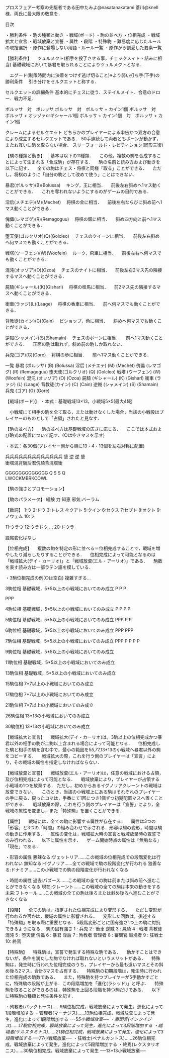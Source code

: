 プロスフェアー考察の先駆者である田中たみよ@nasatanakatami 葦川@knell 様，両氏に最大限の敬意を．



目次

・勝利条件
・駒の種類と動き
・戦域(ボード)
・駒の並べ方
・位相完成
・戦域拡大と宣言
・戦域放棄と宣誓
・属性
・段階
・特殊駒
・難易度に応じたルールの取捨選択
・原作に登場しない用語・ルール一覧
・原作から割愛した要素一覧



【勝利条件】
　ツュルメクト(相手を投了させる事，チェックメイト・詰みに相当)
  基礎戦域において暴君を取られることによりツュルメクトとなる．

　エグード(制限時間内に決着をつけず逃げ切ること)※より弱い打ち手(下手)の勝利条件
　引き分けをセルクエットと称する．

セルクエットの詳細条件
基本的にチェスに従う．ステイルメイト．合意のドロー．戦力不足．

ボルッサ　対　ボルッサ
ボルッサ　対　ボルッサ + カイン1個
ボルッサ　対　ボルッサ + オッゾァorギシャール1個
ボルッサ + カイン1個　対　ボルッサ + カイン1個

クレームによるセルクエット
どちらかのプレイヤーによる申告かつ双方の合意により成立するセルクエットである．
50手連続して両者ともポーンが動かず，またお互いに駒を取らない場合．
スリーフォールド・レピティション(同形三復)

【駒の種類と動き】
　基本は以下の11種類．
　この他，複数の駒を合成することによって生まれる「合成駒」が存在する．
　駒の名前と読み方および動きを以下に記す．
　全ての駒はチェス・将棋と同様「取る」ことができる．
　ただし，将棋のように「自分の駒として改めて使う」ことはできない．

暴君(ボルッサ)(B)(Bolussa)
　キング，王に相当．
　前後左右斜めへ1マス動くことができる．
　これを奪われないようにするのがゲームの目的である．

淫后(メチエテ)(M)(Mechet)
　将棋の金に相当．
　前後左右ならびに斜め前へ1マス動くことができる．

傀儡(レマゴグ)(R)(Remagoguu)
　将棋の銀に相当．
　斜め四方向と前へ1マス動くことができる．

堕天使(ゴルクリオ)(Q)(Golcleo)
　チェスのクイーンに相当．
　前後左右斜めへ何マスでも動くことができる．

戦塔(ウーフェン)(W)(Woofein)
　ルーク，飛車に相当．
　前後左右へ何マスでも動くことができる．

混沌(オッゾア)(O)(Ozoa)
　チェスのナイトに相当．
　前後左右2マス先の隣接するマスへ動くことができる．

屍騎(ギシャール)(K)(Gisharl)
　将棋の桂馬に相当．
　前2マス先の隣接するマスへ動くことができる．

衝車(ラァジ)(L)(Laage)
　将棋の香車に相当．
　前へ何マスでも動くことができる．

背教徒(カイン)(C)(Cain)
　ビショップ，角に相当．
　斜めへ何マスでも動くことができる．

逆賊(シャメイン)(S)(Shamain)
　チェスのポーンに相当．
　前へ1マス動くことができる．
　正面の駒は取れず，斜め前の駒しか取れない．

兵鬼(ゴア)(G)(Gore)
　将棋の歩に相当．
　前へ1マス動くことができる．

一覧
暴君  (ボルッサ)   (B) (Bolussa)
淫后  (メチエテ)   (M) (Mechet)
傀儡  (レマゴグ)   (R) (Remagoguu)
堕天使(ゴルクリオ) (Q) (Golcleo)
戦塔  (ウーフェン) (W) (Woofein)
混沌  (オッゾア)   (O) (Ozoa)
屍騎  (ギシャール) (K) (Gisharl)
衝車  (ラァジ)     (L) (Laage)
背教徒(カイン)     (C) (Cain)
逆賊  (シャメイン) (S) (Shamain)
兵鬼  (ゴア)       (G) (Gore)

【戦域(ボード)】
・本式：基礎戦域13×13，小戦域5×5(最大4域)

　小戦域にて相手の駒を全て取る，または動けなくした場合，当該の小戦役はプレイヤーのものとして「占領」されたと見なす．


【駒の並べ方】
　駒の並べ方は基礎戦域の広さに応じる．
　ここでは本式および略式の配置について記す．(○は空きマスを示す)

・本式：各30個(プレイヤー側から順に13・4・13個を左右対称に配置)

兵兵兵兵兵兵兵兵兵兵兵兵兵
      堕 逆  逆  堕     
衝塔混背騎后君傀騎背混塔衝

GGGGGGGGGGGGG
   Q S S Q   
LWOCKMBRKCOWL

【駒の強さとプロモーション】


【駒のパラメータ】
経験
力
知恵
邪気:バーラム

【数詞】
1:ウ
2:ドウ
3:トレス
4:クアト
5:クイン
6:セクス
7:セプト
8:オクト
9:ノウェム
10:ラ

11:ウラウ
12:ウラドウ
...
20:ドウラ

語尾変化はなし

【位相完成】
　複数の駒を特定の形に並べる＝位相完成することで，戦域を増やしたり減らしたりすることができる．
　位相完成によって可能となるのは「戦域拡大(デイ・カーリオ)」と「戦域放棄(エル・アーリオ)」である．
　駒数を表す読み方は一部ラテン語を模している．

・3駒位相完成の例(○は空白)
複雑すぎる...

3駒位相
基礎戦域，5*5以上の小戦域においてのみ成立
 P 
P P

PPP

4駒位相
基礎戦域，5*5以上の小戦域においてのみ成立
P P
P P

5駒位相
基礎戦域，5*5以上の小戦域においてのみ成立
PPP
P P

6駒位相
基礎戦域，5*5以上の小戦域においてのみ成立
PPP
PPP

7駒位相
基礎戦域，5*5以上の小戦域においてのみ成立
PPP
P P
P P

9駒位相
基礎戦域，5*5以上の小戦域においてのみ成立

11駒位相
基礎戦域，5*5以上の小戦域においてのみ成立

13駒位相
基礎戦域，5*5以上の小戦域においてのみ成立

15駒位相
7*7以上の小戦域においてのみ成立

17駒位相
7*7以上の小戦域においてのみ成立

21駒位相
7*7以上の小戦域においてのみ成立

26駒位相
13*13の小戦域においてのみ成立

30駒位相
13*13の小戦域においてのみ成立

【戦域拡大と宣言】
　戦域拡大(デイ・カーリオ)は，3駒以上の位相完成かつ暴君以外の相手の駒が二駒以上含まれる場合によって可能となる．
　位相完成した駒と相手の駒を含む中で，最小の範囲を5*5,7*7,13*13の小戦域へ暴君以外の駒をコピーする．
　戦域拡大の際，これを行う側のプレイヤーは「宣言」により，その戦域の属性を指定しなければならない．


【戦域放棄と宣誓】
　戦域放棄(エル・アーリオ)は，任意の戦域における占領，及び位相完成によって可能となる．
　戦域放棄により，プレイヤーが占領する小戦域の1つを放棄する．
  ただし，初めからあるイグノリアクレーントの戦域は放棄できない．
　このとき，当該の小戦域上にある駒はそれぞれのプレイヤーの手に戻る．戻ったコマは，手番にて1回につき1個ずつ初期配置マスへ置くことができる．
　戦域放棄の際，これを行う側のプレイヤーは「宣誓」により，全戦域の属性を変更し，また「特殊駒」を置くことができる．


【属性】
　戦域には，全ての駒に影響する属性が存在する．
　属性は3つの「形容」と3つの「時間」の組み合わせで示される．形容は駒の変形，時間は駒の動きに作用する．
　属性の変化は，戦域拡大時の宣言と戦域放棄時の宣誓でのみ行われる．
　以下に属性を示す．
　ゲーム開始時点の属性は「無垢なる」「現在」である．

・形容の属性
悪辣なる:ヴェットリア……この戦域の位相完成での段階変化は行われない
無知なる:イグノリア……全ての戦域で駒の段階変化が行われる
独善なる:ドナミア……この小戦域での駒の段階変化が行われなくなる

・時間の属性
過去:パズース……この戦域の全ての駒は前または斜め前へ進むことができなくなる
現在:クレーント……この戦域の全ての駒は本来の動きをする
未来:フトゥール……この戦域の全ての駒は後ろまたは斜め後ろへ進むことができなくなる


【段階】
　全ての駒は，指定された位相完成により変形する．
　ただし変形が行われるか否かは，戦域の属性に影響される．
　変形した回数は，後述する「特殊駒」を取る際に重要となる．
  5段階変形ごとに固有強さ1つ上の駒に対抗できるようになる．
駒の固有強さ
1 : 兵鬼
2 : 衝車 逆賊
3 : 屍騎
4 : 戦塔 背教徒 混沌
5 : 堕天使 傀儡
6 : 暴君 淫后
7 : 殉教者 管理者
8 : 審問官 越境者
9 : 狂戦士
10: 終焉



【特殊駒】
　特殊駒は，宣誓で発生する特殊な駒である．
　動かすことはできないが，条件を満たした駒でなければ取れないというメリットがある．
　特殊駒は，発生時に行われた位相完成のうち，プレイヤーから最も遠いマスとその斜め後ろ2マス，合計3マスを占有する．
　特殊駒の初期段階は，発生時に行われた位相完成の駒数である．
　また，特殊駒を持つプレイヤーが5手動かすごとに，特殊駒の段階が上がる．この段階増加を「進化(ラシッド)」と呼ぶ．
　特殊駒を取ることができるのは，特殊駒を上回る段階を持つ駒だけである．
　以下に特殊駒の種類と発生条件を記す．

・殉教者(バックトース)……9駒位相完成，戦域放棄によって発生，進化によって1段階増加する
・管理者(マーナジス)……13駒位相完成，戦域放棄によって発生，進化によって1段階増加する
---5*5小戦域放棄---
・審問官(インクイジス)……17駒位相完成，戦域放棄によって発生，進化によって3段階増加する
・越境者(ケルスタミナス)……21駒位相完成，戦域放棄によって発生，進化によって3段階増加する
---7*7小戦域放棄---
・狂戦士(ペナルカントス)……26駒位相完成，戦域放棄によって発生，進化によって5段階増加する
・終焉(レクスタリオニス)……30駒位相完成，戦域放棄によって発生
---13*13小戦域放棄---
